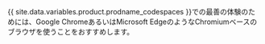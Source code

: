 {{ site.data.variables.product.prodname_codespaces }}での最善の体験のためには、Google ChromeあるいはMicrosoft EdgeのようなChromiumベースのブラウザを使うことをおすすめします。
